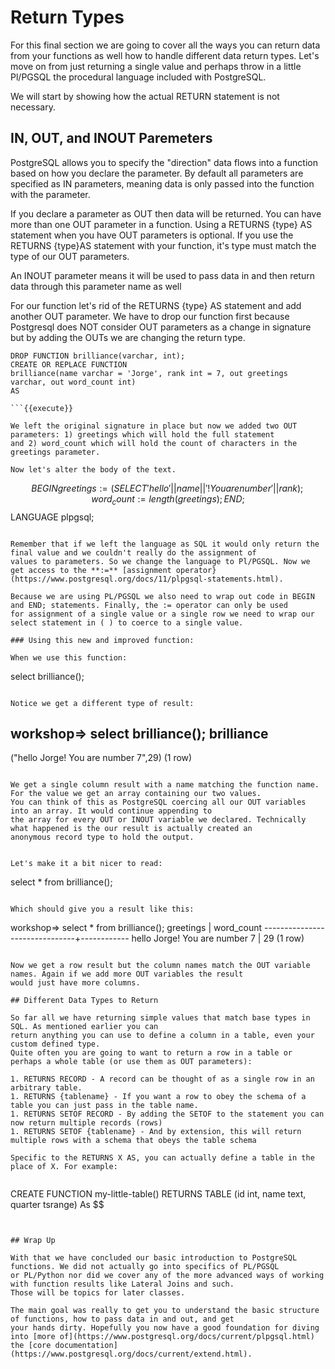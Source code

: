 # Return Types

For this final section we are going to cover all the ways you can return data from your functions as well how to handle
different data return types. Let's move on from just returning a single value and perhaps throw in a little Pl/PGSQL the
procedural language included with PostgreSQL. 

We will start by showing how the actual RETURN statement is not necessary.

## IN, OUT, and INOUT Paremeters

PostgreSQL allows you to specify the "direction" data flows into a function based on how you declare the parameter. By 
default all parameters are specified as IN parameters, meaning data is only passed into the function with the parameter. 

If you declare a parameter as OUT then data will be returned. You can have more than one OUT parameter in a function. Using a 
RETURNS {type} AS statement when you have OUT parameters is optional. If you 
use the RETURNS {type}AS statement with your function, it's type must match the type of our OUT parameters. 

An INOUT parameter means it will be used to pass data in and then return data through this parameter name as well

For our function let's rid of the RETURNS {type} AS statement and add another OUT parameter. We have to drop our function first
because Postgresql does NOT consider OUT parameters as a change in signature but by adding the OUTs we are changing the 
return type. 

```
DROP FUNCTION brilliance(varchar, int);
CREATE OR REPLACE FUNCTION 
brilliance(name varchar = 'Jorge', rank int = 7, out greetings varchar, out word_count int) 
AS

```{{execute}}

We left the original signature in place but now we added two OUT parameters: 1) greetings which will hold the full statement 
and 2) word_count which will hold the count of characters in the greetings parameter. 

Now let's alter the body of the text.

```
$$
    BEGIN
       greetings := (SELECT 'hello ' || name || '! You are number ' || rank);
       word_count := length(greetings);
    END;
$$
LANGUAGE plpgsql;

```{{execute}}

Remember that if we left the language as SQL it would only return the final value and we couldn't really do the assignment of 
values to parameters. So we change the language to Pl/PGSQL. Now we get access to the **:=** [assignment operator}(https://www.postgresql.org/docs/11/plpgsql-statements.html). 

Because we are using PL/PGSQL we also need to wrap out code in BEGIN and END; statements. Finally, the := operator can only be used
for assignment of a single value or a single row we need to wrap our select statement in ( ) to coerce to a single value.

### Using this new and improved function:

When we use this function:

```
select brilliance();
```{{execute}}

Notice we get a different type of result:

```
workshop=> select brilliance();
              brilliance              
--------------------------------------
 ("hello Jorge! You are number 7",29)
(1 row)

```

We get a single column result with a name matching the function name. For the value we get an array containing our two values.
You can think of this as PostgreSQL coercing all our OUT variables into an array. It would continue appending to 
the array for every OUT or INOUT variable we declared. Technically what happened is the our result is actually created an 
anonymous record type to hold the output. 


Let's make it a bit nicer to read:

```
select * from brilliance();
```{{execute}}

Which should give you a result like this:

```
workshop=> select * from brilliance();
           greetings           | word_count 
-------------------------------+------------
 hello Jorge! You are number 7 |         29
(1 row)

```

Now we get a row result but the column names match the OUT variable names. Again if we add more OUT variables the result 
would just have more columns. 

## Different Data Types to Return

So far all we have returning simple values that match base types in SQL. As mentioned earlier you can 
return anything you can use to define a column in a table, even your custom defined type. 
Quite often you are going to want to return a row in a table or perhaps a whole table (or use them as OUT parameters):

1. RETURNS RECORD - A record can be thought of as a single row in an arbitrary table. 
1. RETURNS {tablename} - If you want a row to obey the schema of a table you can just pass in the table name.
1. RETURNS SETOF RECORD - By adding the SETOF to the statement you can now return multiple records (rows)
1. RETURNS SETOF {tablename} - And by extension, this will return multiple rows with a schema that obeys the table schema

Specific to the RETURNS X AS, you can actually define a table in the place of X. For example:


```
CREATE FUNCTION my-little-table()
RETURNS TABLE (id int, name text, quarter tsrange)
As $$
```


## Wrap Up

With that we have concluded our basic introduction to PostgreSQL functions. We did not actually go into specifics of PL/PGSQL
or PL/Python nor did we cover any of the more advanced ways of working with function results like Lateral Joins and such.
Those will be topics for later classes. 

The main goal was really to get you to understand the basic structure of functions, how to pass data in and out, and get
your hands dirty. Hopefully you now have a good foundation for diving into [more of](https://www.postgresql.org/docs/current/plpgsql.html) 
the [core documentation](https://www.postgresql.org/docs/current/extend.html).